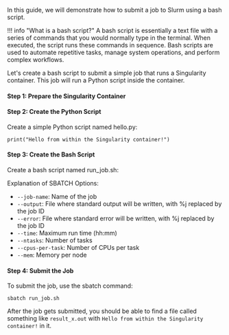 In this guide, we will demonstrate how to submit a job to Slurm using a bash script. 

!!! info "What is a bash script?"
    A bash script is essentially a text file with a series of commands that you would normally type in the terminal. When executed, the script runs these commands in sequence. Bash scripts are used to automate repetitive tasks, manage system operations, and perform complex workflows.

Let's create a bash script to submit a simple job that runs a Singularity container. This job will run a Python script inside the container.

#### Step 1: Prepare the Singularity Container

<div class="show-on-ai-lab" style="display:none;" markdown="span">
    Ensure you have a Singularity image (.sif file) ready. For this example, let's use the `tensorflow_24.03-tf2-py3.sif` container image from `/ceph/container`.
</div>

<div class="show-on-ai-cloud" style="display:none;" markdown="span">
    Ensure you have a Singularity image (.sif file) ready. For this example, we will use `tensorflow_24.03-tf2-py3.sif` container image.
</div>

#### Step 2: Create the Python Script
Create a simple Python script named hello.py:

```
print("Hello from within the Singularity container!")
```

#### Step 3: Create the Bash Script
Create a bash script named run_job.sh:

<div class="show-on-ai-lab" style="display:none;" markdown="span">
    ```
    #!/bin/bash
    #SBATCH --job-name=singularity_test
    #SBATCH --output=result_%j.out
    #SBATCH --error=error_%j.err
    #SBATCH --time=00:10:00
    #SBATCH --ntasks=1
    #SBATCH --cpus-per-task=1
    #SBATCH --mem=1G

    singularity exec /ceph/container/tensorflow_24.03-tf2-py3.sif python hello.py
    ```
</div>

<div class="show-on-ai-cloud" style="display:none;" markdown="span">
    ```
    #!/bin/bash
    #SBATCH --job-name=singularity_test
    #SBATCH --output=result_%j.out
    #SBATCH --error=error_%j.err
    #SBATCH --time=00:10:00
    #SBATCH --ntasks=1
    #SBATCH --cpus-per-task=1
    #SBATCH --mem=1G

    singularity exec tensorflow_24.03-tf2-py3.sif python hello.py
    ```
</div>

Explanation of SBATCH Options:

- `--job-name`: Name of the job
- `--output`: File where standard output will be written, with %j replaced by the job ID
- `--error`: File where standard error will be written, with %j replaced by the job ID
- `--time`: Maximum run time (hh:mm)
- `--ntasks`: Number of tasks
- `--cpus-per-task`: Number of CPUs per task
- `--mem`: Memory per node

#### Step 4: Submit the Job
To submit the job, use the sbatch command:

```
sbatch run_job.sh
```

After the job gets submitted, you should be able to find a file called something like `result_x.out` with `Hello from within the Singularity container!` in it.